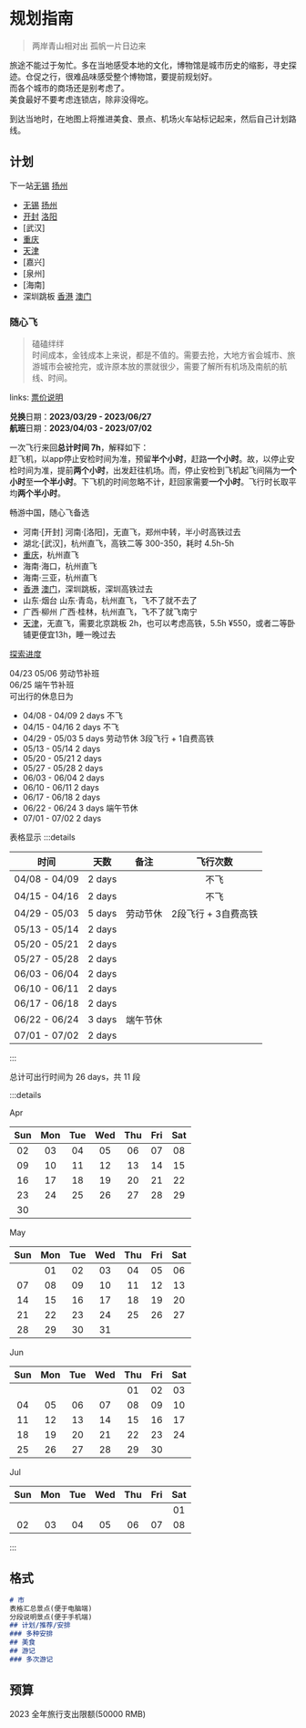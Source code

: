 # 规划指南

> 两岸青山相对出 孤帆一片日边来

旅途不能过于匆忙。多在当地感受本地的文化，博物馆是城市历史的缩影，寻史探迹。仓促之行，很难品味感受整个博物馆，要提前规划好。  
而各个城市的商场还是别考虑了。  
美食最好不要考虑连锁店，除非没得吃。

到达当地时，在地图上将推进美食、景点、机场火车站标记起来，然后自己计划路线。

## 计划

下一站[无锡](./china/jiangsu/wuxi) [扬州](./china/jiangsu/yangzhou)

- [无锡](./china/jiangsu/wuxi) [扬州](./china/jiangsu/yangzhou)
- [开封](./china/henan/kaifeng) [洛阳](./china/henan/luoyang)
- [武汉]
- [重庆](./china/chongqing)
- [天津](./china/tianjin)
- [嘉兴]
- [泉州]
- [海南]
- 深圳跳板 [香港](./china/hongkong) [澳门](./china/macao)

### 随心飞

>磕磕绊绊  
> 时间成本，金钱成本上来说，都是不值的。需要去抢，大地方省会城市、旅游城市会被抢完，或许原本放的票就很少，需要了解所有机场及南航的航线、时间。

links: [票价说明](https://augusmeow.github.io/notes/record/airfare-price)

**兑换**日期：**2023/03/29 - 2023/06/27**  
**航班**日期：**2023/04/03 - 2023/07/02**

一次飞行来回**总计时间 7h**，解释如下：  
赶飞机，以app停止安检时间为准，预留**半个小时**，赶路**一个小时**。故，以停止安检时间为准，提前**两个小时**，出发赶往机场。而，停止安检到飞机起飞间隔为**一个小时**至**一个半小时**。下飞机的时间忽略不计，赶回家需要**一个小时**。飞行时长取平均**两个半小时**。

畅游中国，随心飞备选

- 河南·[开封] 河南·[洛阳]，无直飞，郑州中转，半小时高铁过去
- 湖北·[武汉]，杭州直飞，高铁二等 300-350，耗时 4.5h-5h
- [重庆](./china/chongqing)，杭州直飞
- 海南·海口，杭州直飞
- 海南·三亚，杭州直飞
- [香港](./china/hongkong) [澳门](./china/macao)，深圳跳板，深圳高铁过去
- 山东·烟台 山东·青岛，杭州直飞，飞不了就不去了
- 广西·柳州 广西·桂林，杭州直飞，飞不了就飞南宁
- [天津](./china/tianjin)，无直飞，需要北京跳板 2h，也可以考虑高铁，5.5h ¥550，或者二等卧铺更便宜13h，睡一晚过去

[探索进度](./china/#探索进度)

04/23 05/06 劳动节补班  
06/25 端午节补班  
可出行的休息日为

- 04/08 - 04/09 2 days 不飞
- 04/15 - 04/16 2 days 不飞
- 04/29 - 05/03 5 days 劳动节休 3段飞行 + 1自费高铁
- 05/13 - 05/14 2 days
- 05/20 - 05/21 2 days
- 05/27 - 05/28 2 days
- 06/03 - 06/04 2 days
- 06/10 - 06/11 2 days
- 06/17 - 06/18 2 days
- 06/22 - 06/24 3 days  端午节休
- 07/01 - 07/02 2 days

表格显示
:::details

|时间|天数|备注|飞行次数|
|:----:|:----:|:----:|:----:|
|04/08 - 04/09|2 days||不飞|
|04/15 - 04/16|2 days||不飞|
|04/29 - 05/03|5 days| 劳动节休|2段飞行 + 3自费高铁|
|05/13 - 05/14|2 days|||
|05/20 - 05/21|2 days|||
|05/27 - 05/28|2 days|||
|06/03 - 06/04|2 days|||
|06/10 - 06/11|2 days|||
|06/17 - 06/18|2 days|||
|06/22 - 06/24|3 days| 端午节休||
|07/01 - 07/02|2 days|||

:::

总计可出行时间为 26 days，共 11 段

:::details

Apr

|Sun|Mon|Tue|Wed|Thu|Fri|Sat|
|:---:|:---:|:---:|:---:|:---:|:---:|:---:|
|02|03|04|05|06|07|08|
|09|10|11|12|13|14|15|
|16|17|18|19|20|21|22|
|23|24|25|26|27|28|29|
|30| | | | | | |

May

|Sun|Mon|Tue|Wed|Thu|Fri|Sat|
|:---:|:---:|:---:|:---:|:---:|:---:|:---:|
| |01|02|03|04|05|06|
|07|08|09|10|11|12|13|
|14|15|16|17|18|19|20|
|21|22|23|24|25|26|27|
|28|29|30|31| | | |

Jun

|Sun|Mon|Tue|Wed|Thu|Fri|Sat|
|:---:|:---:|:---:|:---:|:---:|:---:|:---:|
| | | | |01|02|03|
|04|05|06|07|08|09|10|
|11|12|13|14|15|16|17|
|18|19|20|21|22|23|24|
|25|26|27|28|29|30| |

Jul

|Sun|Mon|Tue|Wed|Thu|Fri|Sat|
|:---:|:---:|:---:|:---:|:---:|:---:|:---:|
| | | | | | |01|
|02|03|04|05|06|07|08|

:::

## 格式

```markdown [写法/市]
# 市
表格汇总景点(便于电脑端)  
分段说明景点(便于手机端)
## 计划/推荐/安排
### 多种安排
## 美食
## 游记
### 多次游记
```

## 预算

2023 全年旅行支出限额(50000 RMB)

<Cost></Cost>

<script setup>
import Cost from '../.vitepress/components/trip/Cost.vue'
</script>
